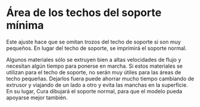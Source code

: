Área de los techos del soporte mínima
====
Este ajuste hace que se omitan trozos del techo de soporte si son muy pequeños. En lugar del techo de soporte, se imprimirá el soporte normal.

Algunos materiales sólo se extruyen bien a altas velocidades de flujo y necesitan algún tiempo para ponerse en marcha. Si estos materiales se utilizan para el techo de soporte, no serán muy útiles para las áreas de techo pequeñas. Dejarlos fuera puede ahorrar mucho tiempo cambiando de extrusor y viajando de un lado a otro y evita las manchas en la superficie. En su lugar, Cura dibujará el soporte normal, para que el modelo pueda apoyarse mejor también.